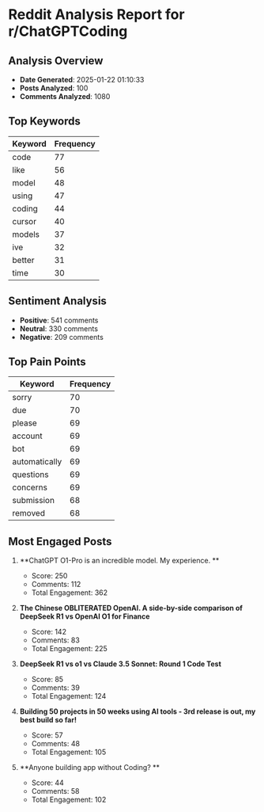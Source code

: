 # Reddit Analysis Report for r/ChatGPTCoding

## Analysis Overview
- **Date Generated**: 2025-01-22 01:10:33
- **Posts Analyzed**: 100
- **Comments Analyzed**: 1080

## Top Keywords
| Keyword | Frequency |
|---------|-----------|
| code | 77 |
| like | 56 |
| model | 48 |
| using | 47 |
| coding | 44 |
| cursor | 40 |
| models | 37 |
| ive | 32 |
| better | 31 |
| time | 30 |

## Sentiment Analysis
- **Positive**: 541 comments
- **Neutral**: 330 comments
- **Negative**: 209 comments

## Top Pain Points
| Keyword | Frequency |
|---------|-----------|
| sorry | 70 |
| due | 70 |
| please | 69 |
| account | 69 |
| bot | 69 |
| automatically | 69 |
| questions | 69 |
| concerns | 69 |
| submission | 68 |
| removed | 68 |

## Most Engaged Posts
1. **ChatGPT O1-Pro is an incredible model. My experience. **
   - Score: 250
   - Comments: 112
   - Total Engagement: 362

1. **The Chinese OBLITERATED OpenAI. A side-by-side comparison of DeepSeek R1 vs OpenAI O1 for Finance**
   - Score: 142
   - Comments: 83
   - Total Engagement: 225

1. **DeepSeek R1 vs o1 vs Claude 3.5 Sonnet: Round 1 Code Test**
   - Score: 85
   - Comments: 39
   - Total Engagement: 124

1. **Building 50 projects in 50 weeks using AI tools - 3rd release is out, my best build so far!**
   - Score: 57
   - Comments: 48
   - Total Engagement: 105

1. **Anyone building app without Coding? **
   - Score: 44
   - Comments: 58
   - Total Engagement: 102

